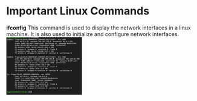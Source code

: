<h1>Important Linux Commands</h1>

<b>ifconfig</b>
This command is used to display the network interfaces in a linux machine. It is also used to initialize and configure network interfaces.
<img src="ifconfig.png" alt="ifconfig" width="200"/>
